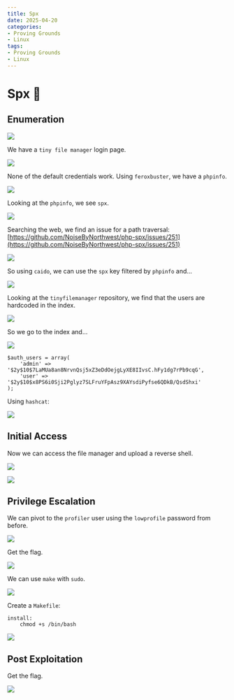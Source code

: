 ```yaml
---
title: Spx
date: 2025-04-20
categories:
- Proving Grounds
- Linux
tags:
- Proving Grounds
- Linux
---
```


# Spx 🔸
<!-- more -->

## Enumeration

![](../assets/Pasted%20image%2020250421012600.png)

We have a `tiny file manager` login page.

![](../assets/Pasted%20image%2020250421171137.png)

None of the default credentials work. Using `feroxbuster`, we have a `phpinfo`.

![](../assets/Pasted%20image%2020250421171206.png)

Looking at the `phpinfo`, we see `spx`.

![](../assets/Pasted%20image%2020250421171242.png)

Searching the web, we find an issue for a path traversal: [https://github.com/NoiseByNorthwest/php-spx/issues/251](https://github.com/NoiseByNorthwest/php-spx/issues/251)

![](../assets/Pasted%20image%2020250421171340.png)

So using `caido`, we can use the `spx` key filtered by `phpinfo` and...

![](../assets/Pasted%20image%2020250421172026.png)

Looking at the `tinyfilemanager` repository, we find that the users are hardcoded in the index.

![](../assets/Pasted%20image%2020250421172501.png)

So we go to the index and...

![](../assets/Pasted%20image%2020250421172516.png)

```shell
$auth_users = array(
    'admin' => '$2y$10$7LaMUa8an8NrvnQsj5xZ3eDdOejgLyXE8IIvsC.hFy1dg7rPb9cqG',
    'user' => '$2y$10$x8PS6i0Sji2Pglyz7SLFruYFpAsz9XAYsdiPyfse6QDkB/QsdShxi'
);
```

Using `hashcat`:

![](../assets/Pasted%20image%2020250421185907.png)

## Initial Access

Now we can access the file manager and upload a reverse shell.

![](../assets/Pasted%20image%2020250421190024.png)

![](../assets/Pasted%20image%2020250421190316.png)

## Privilege Escalation

We can pivot to the `profiler` user using the `lowprofile` password from before.

![](../assets/Pasted%20image%2020250421194949.png)

Get the flag.

![](../assets/Pasted%20image%2020250421194958.png)

We can use `make` with `sudo`.

![](../assets/Pasted%20image%2020250421195034.png)

Create a `Makefile`:

```shell
install:
	chmod +s /bin/bash
```

![](../assets/Pasted%20image%2020250421202502.png)

## Post Exploitation

Get the flag.

![](../assets/Pasted%20image%2020250421202511.png)
